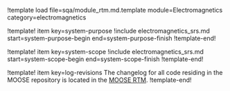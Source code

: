 !template load file=sqa/module_rtm.md.template module=Electromagnetics category=electromagnetics

!template! item key=system-purpose
!include electromagnetics_srs.md start=system-purpose-begin end=system-purpose-finish
!template-end!

!template! item key=system-scope
!include electromagnetics_srs.md start=system-scope-begin end=system-scope-finish
!template-end!

!template! item key=log-revisions
The changelog for all code residing in the MOOSE repository is located in the
[MOOSE RTM](moose_rtm.md#log-revisions).
!template-end!
